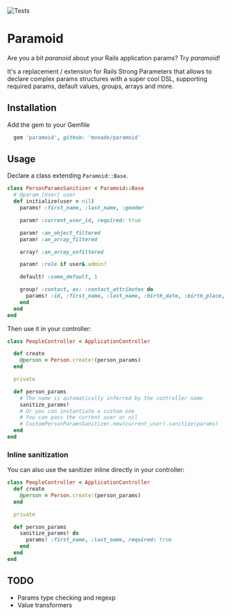 ![Tests](https://github.com/monade/paramoid/actions/workflows/test.yml/badge.svg)

# Paramoid

Are you a bit _paranoid_ about your Rails application params? Try _paramoid_!

It's a replacement / extension for Rails Strong Parameters that allows to declare complex params structures with a super cool DSL, supporting required params, default values, groups, arrays and more.

## Installation

Add the gem to your Gemfile

```ruby
  gem 'paramoid', github: 'monade/paramoid'
```

## Usage
Declare a class extending `Paramoid::Base`.

```ruby
class PersonParamsSanitizer < Paramoid::Base
  # @param [User] user
  def initialize(user = nil)
    params! :first_name, :last_name, :gender

    param! :current_user_id, required: true

    param! :an_object_filtered
    param! :an_array_filtered

    array! :an_array_unfiltered

    param! :role if user&.admin?

    default! :some_default, 1

    group! :contact, as: :contact_attributes do
      params! :id, :first_name, :last_name, :birth_date, :birth_place, :phone, :role, :fiscal_code
    end
  end
end
```

Then use it in your controller:

```ruby
class PeopleController < ApplicationController

  def create
    @person = Person.create!(person_params)
  end

  private

  def person_params
    # The name is automatically inferred by the controller name
    sanitize_params!
    # Or you can instantiate a custom one
    # You can pass the current user or nil
    # CustomPersonParamsSanitizer.new(current_user).sanitize(params)
  end
end
```

### Inline sanitization
You can also use the sanitizer inline directly in your controller:

```ruby
class PeopleController < ApplicationController
  def create
    @person = Person.create!(person_params)
  end

  private

  def person_params
    sanitize_params! do
      params! :first_name, :last_name, required: true
    end
  end
end
```

## TODO
* Params type checking and regexp
* Value transformers
